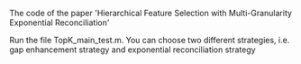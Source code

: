 The code of the paper 'Hierarchical Feature Selection with Multi-Granularity Exponential Reconciliation'

Run the file TopK_main_test.m. You can choose two different strategies, i.e. gap enhancement strategy and exponential reconciliation strategy
